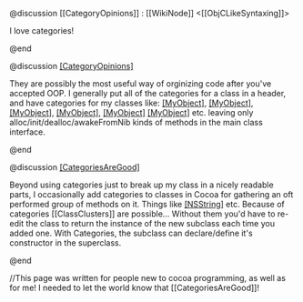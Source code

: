 @discussion [[CategoryOpinions]] : [[WikiNode]] <[[ObjCLikeSyntaxing]]>

I love categories!

@end

@discussion [[CategoryOpinions]]([[MyClasses]])

They are possibly the most useful way of orginizing code after you've accepted OOP.  I generally put all of the categories for a class in a header, and have categories for my classes like: [[MyObject]]([[IBActions]]), [[MyObject]]([[NSTableViewDelegate]]), [[MyObject]]([[NSComboBoxDataSource]]), [[MyObject]]([[NSCodingConformance]]), [[MyObject]]([[DOScriptingArchitecture]]) [[MyObject]]([[PrivateMethods]]) etc. leaving only alloc/init/dealloc/awakeFromNib kinds of methods in the main class interface. 

@end

@discussion [[CategoriesAreGood]]([[OtherPeoplesClasses]])

Beyond using categories just to break up my class in a nicely readable parts, I occasionally add categories to classes in Cocoa for gathering an oft performed group of methods on it.  Things like [[NSString]]([[WordAtIndex]]) etc.   Because of categories [[ClassClusters]] are possible... Without them you'd have to re-edit the class to return the instance of the new subclass each time you added one.  With Categories, the subclass can declare/define it's constructor in the superclass.

@end

//This page was written for people new to cocoa programming, as well as for me! I needed to let the world know that [[CategoriesAreGood]]!